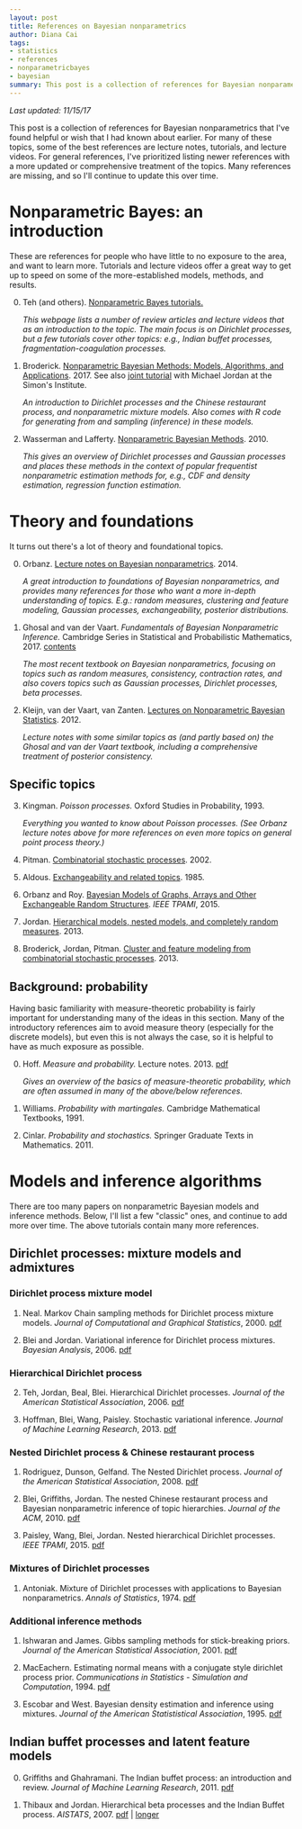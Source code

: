 ```yaml
---
layout: post
title: References on Bayesian nonparametrics
author: Diana Cai
tags:
- statistics
- references
- nonparametricbayes
- bayesian
summary: This post is a collection of references for Bayesian nonparametrics that I've found helpful or wish that I had known about earlier.
---
```


*Last updated: 11/15/17*

This post is a collection of references for Bayesian nonparametrics that I've found helpful or wish that I had known about earlier.
For many of these topics, some of the best references are lecture notes, tutorials, and lecture videos.
For general references, I've prioritized listing newer references with a more updated or comprehensive treatment of the topics.
Many references are missing, and so I'll continue to update this over time.


# Nonparametric Bayes: an introduction

These are references for people who have little to no exposure to the area, and
want to learn more. Tutorials and lecture videos offer a great way to get up to
speed on some of the more-established models, methods, and results.

0. Teh (and others). [Nonparametric Bayes tutorials.](https://www.stats.ox.ac.uk/~teh/npbayes.html)

    _This webpage lists a number of review articles and lecture videos that as an
introduction to the topic. The main focus is on Dirichlet processes, but a few
tutorials cover other topics: e.g., Indian buffet processes, fragmentation-coagulation processes._

1. Broderick. [Nonparametric Bayesian Methods: Models, Algorithms, and
   Applications](http://www.tamarabroderick.com/tutorial_2017_uc.html). 2017.
   See also [joint tutorial](http://www.tamarabroderick.com/tutorial_2017_simons.html) with Michael Jordan at the Simon's Institute.

   _An introduction to Dirichlet processes and the Chinese restaurant process,
   and nonparametric mixture models. Also comes with R code for generating from and
   sampling (inference) in these models._

2. Wasserman and Lafferty. [Nonparametric Bayesian Methods](http://www.stat.cmu.edu/~larry/=sml/NPBayes.pdf). 2010.

   _This gives an overview of Dirichlet processes and Gaussian processes and places
   these methods in the context of popular frequentist nonparametric estimation methods for, e.g., CDF and
   density estimation, regression function estimation._


# Theory and foundations

It turns out there's a lot of theory and foundational topics.

0. Orbanz. [Lecture notes on Bayesian nonparametrics](http://stat.columbia.edu/~porbanz/papers/porbanz_BNP_draft.pdf).
   2014.

   _A great introduction to foundations of Bayesian nonparametrics, and provides
   many references for those who want a more in-depth understanding of topics.
   E.g.: random measures, clustering and feature modeling, Gaussian processes,
   exchangeability, posterior distributions._


2. Ghosal and van der Vaart. _Fundamentals of Bayesian Nonparametric Inference._
    Cambridge Series in Statistical and Probabilistic Mathematics, 2017.
    [contents](www.cambridge.org/core_title/gb/299509)

    _The most recent textbook on Bayesian nonparametrics, focusing on topics
    such as random measures, consistency, contraction rates, and also covers
    topics such as Gaussian processes, Dirichlet processes, beta processes._

1. Kleijn, van der Vaart, van Zanten. [Lectures on Nonparametric Bayesian
   Statistics](https://staff.fnwi.uva.nl/b.j.k.kleijn/NPBayes-LecNotes-2015.pdf).
   2012.

   _Lecture notes with some similar topics as (and partly based on) the Ghosal and van der Vaart textbook, including a comprehensive treatment of posterior consistency._


## Specific topics

3. Kingman. _Poisson processes._ Oxford Studies in Probability, 1993.

    _Everything you wanted to know about Poisson processes. (See Orbanz lecture
     notes above for more references on even more topics on general point process theory.)_

4. Pitman. [Combinatorial stochastic processes](https://www.stat.berkeley.edu/~pitman/621.pdf). 2002.

5. Aldous. [Exchangeability and related topics](https://www.stat.berkeley.edu/~aldous/Papers/me22.pdf). 1985.

6. Orbanz and Roy. [Bayesian Models of Graphs, Arrays and
Other Exchangeable Random Structures](http://danroy.org/papers/OR-exchangeable.pdf). _IEEE TPAMI_, 2015.

7. Jordan. [Hierarchical models, nested models, and completely random
   measures](https://pdfs.semanticscholar.org/8c1e/16b374a82e01e55ff0cb0f0724374d6787b6.pdf). 2013.

8. Broderick, Jordan, Pitman. [Cluster and feature modeling from combinatorial
   stochastic processes](https://projecteuclid.org/euclid.ss/1377696938). 2013.

## Background: probability

Having basic familiarity with measure-theoretic probability is fairly important for understanding many of the ideas in this section. Many of the introductory references aim to avoid measure
theory (especially for the discrete models), but even this is not always the case, so it is helpful to have as much exposure as possible.

0. Hoff. _Measure and probability._ Lecture notes. 2013. [pdf](http://www.stat.washington.edu/people/pdhoff/courses/581/LectureNotes/mtheory.pdf)

    _Gives an overview of the basics of measure-theoretic probability, which are often assumed in many of the above/below references._

1. Williams. _Probability with martingales._ Cambridge Mathematical Textbooks, 1991.

2. Cinlar. _Probability and stochastics._ Springer Graduate Texts in Mathematics. 2011.


# Models and inference algorithms

There are too many papers on nonparametric Bayesian models and inference methods. Below, I'll list a few "classic" ones, and continue to add more over time.
The above tutorials contain many more references.

## Dirichlet processes: mixture models and admixtures

### Dirichlet process mixture model
1. Neal. Markov Chain sampling methods for Dirichlet process mixture models.
    _Journal of Computational and Graphical Statistics_, 2000.
    [pdf](https://www.cs.princeton.edu/courses/archive/fall11/cos597C/reading/Neal2000a.pdf)


1. Blei and Jordan. Variational inference for Dirichlet process mixtures.
    _Bayesian Analysis_, 2006.
    [pdf](http://www.cs.columbia.edu/~blei/papers/BleiJordan2004.pdf)

### Hierarchical Dirichlet process
2. Teh, Jordan, Beal, Blei. Hierarchical Dirichlet processes.
    _Journal of the American Statistical Association_, 2006.
    [pdf](https://people.eecs.berkeley.edu/~jordan/papers/hdp.pdf)

3. Hoffman, Blei, Wang, Paisley. Stochastic variational inference.
    _Journal of Machine Learning Research_, 2013.
    [pdf](http://www.jmlr.org/papers/volume14/hoffman13a/hoffman13a.pdf)

### Nested Dirichlet process & Chinese restaurant process

1. Rodriguez, Dunson, Gelfand. The Nested Dirichlet process.
_Journal of the American Statistical Association_, 2008.
[pdf](https://people.eecs.berkeley.edu/~jordan/sail/readings/rodriguez-dunson-gelfand.pdf)

2. Blei, Griffiths, Jordan. The nested Chinese restaurant process and Bayesian
   nonparametric inference of topic hierarchies.
    _Journal of the ACM_, 2010.
   [pdf](https://cocosci.berkeley.edu/tom/papers/ncrp.pdf)

3. Paisley, Wang, Blei, Jordan. Nested hierarchical Dirichlet processes.
_IEEE TPAMI_, 2015.
[pdf](http://www.columbia.edu/~jwp2128/Papers/PaisleyWangetal2015.pdf)

### Mixtures of Dirichlet processes
1. Antoniak. Mixture of Dirichlet processes with applications to Bayesian nonparametrics.
    _Annals of Statistics_, 1974.
    [pdf](https://projecteuclid.org/download/pdf_1/euclid.aos/1176342871)

### Additional inference methods
1. Ishwaran and James. Gibbs sampling methods for stick-breaking priors.
    _Journal of the American Statistical Association_, 2001.
    [pdf](http://www.tandfonline.com/doi/abs/10.1198/016214501750332758)

2. MacEachern. Estimating normal means with a conjugate style dirichlet process prior.
    _Communications in Statistics - Simulation and Computation_, 1994.
    [pdf](https://www2.stat.duke.edu/courses/Spring06/sta376/Support/Mixtures/Maceachern.Mueller.1998.pdf)

3. Escobar and West. Bayesian density estimation and inference using mixtures.
    _Journal of the American Statististical Association_, 1995.
    [pdf](https://people.eecs.berkeley.edu/~jordan/courses/281B-spring04/readings/escobar-west.pdf)


## Indian buffet processes and latent feature models

0. Griffiths and Ghahramani. The Indian buffet process: an introduction and review.
    _Journal of Machine Learning Research_, 2011.
[pdf](http://www.jmlr.org/papers/volume12/griffiths11a/griffiths11a.pdf)

1. Thibaux and Jordan. Hierarchical beta processes and the Indian Buffet
   process. _AISTATS_, 2007.
   [pdf](http://proceedings.mlr.press/v2/thibaux07a/thibaux07a.pdf)
   |
   [longer](https://www.cs.princeton.edu/courses/archive/fall07/cos597C/readings/ThibauxJordan2007.pdf)



